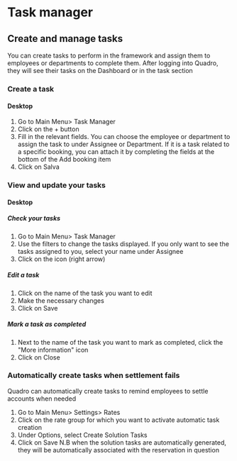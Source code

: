 # Task manager

## Create and manage tasks

You can create tasks to perform in the framework and assign them to employees or departments to complete them. After logging into Quadro, they will see their tasks on the Dashboard or in the task section

### Create a task

#### Desktop

1. Go to Main Menu> Task Manager
2. Click on the + button
3. Fill in the relevant fields. You can choose the employee or department to assign the task to under Assignee or Department. If it is a task related to a specific booking, you can attach it by completing the fields at the bottom of the Add booking item
4. Click on Salva

### View and update your tasks

#### Desktop

##### Check your tasks

1. Go to Main Menu> Task Manager
2. Use the filters to change the tasks displayed. If you only want to see the tasks assigned to you, select your name under Assignee
3. Click on the icon (right arrow)

##### Edit a task

1. Click on the name of the task you want to edit
2. Make the necessary changes
3. Click on Save

##### Mark a task as completed

1. Next to the name of the task you want to mark as completed, click the "More information" icon
2. Click on Close

### Automatically create tasks when settlement fails

Quadro can automatically create tasks to remind employees to settle accounts when needed

1. Go to Main Menu> Settings> Rates
2. Click on the rate group for which you want to activate automatic task creation
3. Under Options, select Create Solution Tasks
4. Click on Save
   N.B when the solution tasks are automatically generated, they will be automatically associated with the reservation in question
